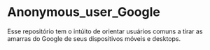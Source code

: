 # Anonymous_user_Google
Esse repositório tem o intúito de orientar usuários comuns a tirar as amarras do Google de seus dispositivos móveis e desktops.
